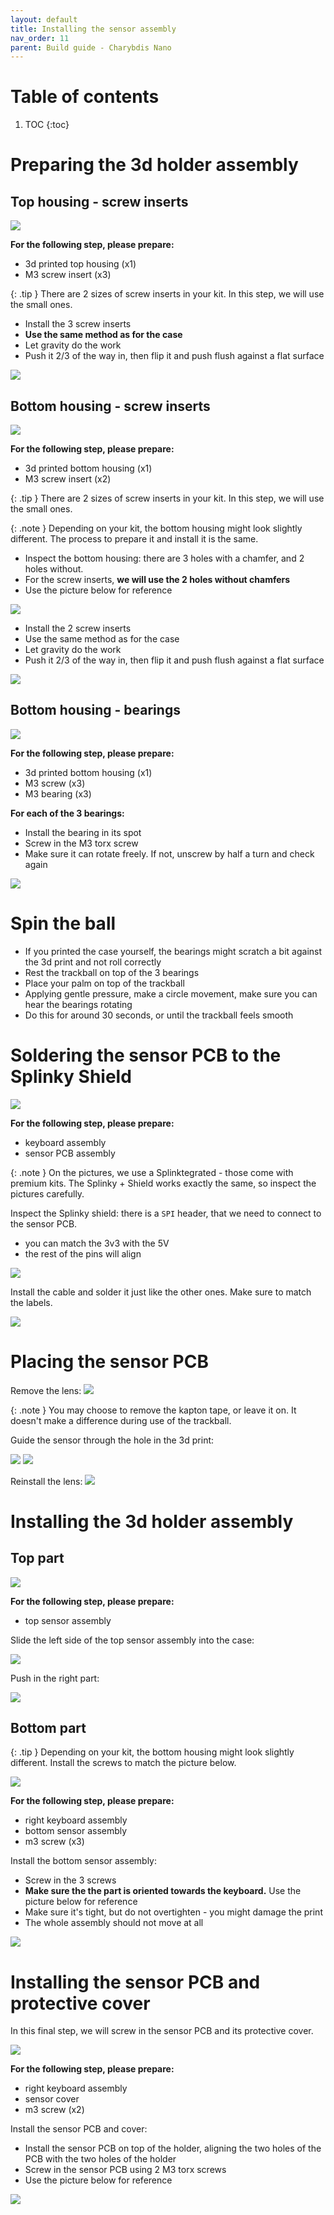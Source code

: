 ```yaml
---
layout: default
title: Installing the sensor assembly
nav_order: 11
parent: Build guide - Charybdis Nano
---
```


# Table of contents

1. TOC
{:toc}



# Preparing the 3d holder assembly
## Top housing - screw inserts

![](../assets/pics/guides/cnano/39.jpg)

**For the following step, please prepare:**

- 3d printed top housing (x1)
- M3 screw insert (x3)

{: .tip }
There are 2 sizes of screw inserts in your kit. In this step, we will use the small ones.

- Install the 3 screw inserts
- **Use the same method as for the case**
- Let gravity do the work
- Push it 2/3 of the way in, then flip it and push flush against a flat surface

![](../assets/pics/guides/cnano/40.jpg)

## Bottom housing - screw inserts

![](../assets/pics/guides/charybdis/53.jpg)

**For the following step, please prepare:**

- 3d printed bottom housing (x1)
- M3 screw insert (x2)

{: .tip }
There are 2 sizes of screw inserts in your kit. In this step, we will use the small ones.

{: .note }
Depending on your kit, the bottom housing might look slightly different. The process to prepare it and install it is the same. 

- Inspect the bottom housing: there are 3 holes with a chamfer, and 2 holes without.
- For the screw inserts, **we will use the 2 holes without chamfers**
- Use the picture below for reference

![](../assets/pics/guides/cnano/50.jpg)

- Install the 2 screw inserts
- Use the same method as for the case
- Let gravity do the work
- Push it 2/3 of the way in, then flip it and push flush against a flat surface

![](../assets/pics/guides/charybdis/54.jpg)

## Bottom housing - bearings

![](../assets/pics/guides/charybdis/55.jpg)

**For the following step, please prepare:**

- 3d printed bottom housing (x1)
- M3 screw (x3)
- M3 bearing (x3)

**For each of the 3 bearings:**

- Install the bearing in its spot
- Screw in the M3 torx screw
- Make sure it can rotate freely. If not, unscrew by half a turn and check again

![](../assets/pics/guides/charybdis/56.jpg)

# Spin the ball
- If you printed the case yourself, the bearings might scratch a bit against the 3d print and not roll correctly
- Rest the trackball on top of the 3 bearings
- Place your palm on top of the trackball
- Applying gentle pressure, make a circle movement, make sure you can hear the bearings rotating
- Do this for around 30 seconds, or until the trackball feels smooth

# Soldering the sensor PCB to the Splinky Shield

![](../assets/pics/guides/cnano/41.jpg)

**For the following step, please prepare:**
- keyboard assembly
- sensor PCB assembly


{: .note }
On the pictures, we use a Splinktegrated - those come with premium kits. The Splinky + Shield works exactly the same, so inspect the pictures carefully.

Inspect the Splinky shield: there is a `SPI` header, that we need to connect to the sensor PCB.
- you can match the 3v3 with the 5V
- the rest of the pins will align

![](../assets/pics/guides/cnano/42.jpg)

Install the cable and solder it just like the other ones. Make sure to match the labels.

![](../assets/pics/guides/cnano/43.jpg)

# Placing the sensor PCB

Remove the lens:
![](../assets/pics/guides/cnano/44.jpg)

{: .note }
You may choose to remove the kapton tape, or leave it on. It doesn't make a difference during use of the trackball.

Guide the sensor through the hole in the 3d print:

![](../assets/pics/guides/cnano/45.jpg)
![](../assets/pics/guides/cnano/46.jpg)

Reinstall the lens:
![](../assets/pics/guides/cnano/47.jpg)

# Installing the 3d holder assembly


## Top part

![](../assets/pics/guides/cnano/52.jpg)

**For the following step, please prepare:**
- top sensor assembly

Slide the left side of the top sensor assembly into the case:

![](../assets/pics/guides/cnano/48.jpg)

Push in the right part:

![](../assets/pics/guides/cnano/49.jpg)


## Bottom part

{: .tip }
Depending on your kit, the bottom housing might look slightly different. Install the screws to match the picture below.

![](../assets/pics/guides/cnano/55.jpg)

**For the following step, please prepare:**
- right keyboard assembly
- bottom sensor assembly
- m3 screw (x3)

Install the bottom sensor assembly:
- Screw in the 3 screws
- **Make sure the the part is oriented towards the keyboard.** Use the picture below for reference
- Make sure it's tight, but do not overtighten - you might damage the print
- The whole assembly should not move at all

![](../assets/pics/guides/cnano/51.jpg)


# Installing the sensor PCB and protective cover    

In this final step, we will screw in the sensor PCB and its protective cover.

![](../assets/pics/guides/cnano/56.jpg)

**For the following step, please prepare:**
- right keyboard assembly
- sensor cover
- m3 screw (x2)

Install the sensor PCB and cover:

- Install the sensor PCB on top of the holder, aligning the two holes of the PCB with the two holes of the holder
- Screw in the sensor PCB using 2 M3 torx screws
- Use the picture below for reference

![](../assets/pics/guides/cnano/53.jpg)